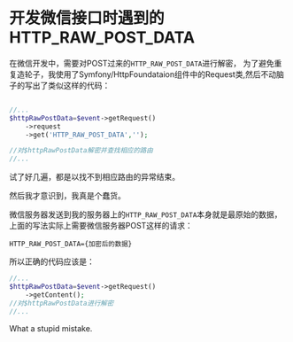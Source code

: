 # 开发微信接口时遇到的HTTP_RAW_POST_DATA

在微信开发中，需要对POST过来的`HTTP_RAW_POST_DATA`进行解密，
为了避免重复造轮子，我使用了Symfony/HttpFoundataion组件中的Request类,然后不动脑子的写出了类似这样的代码：

```PHP

//...
$httpRawPostData=$event->getRequest()
    ->request
    ->get('HTTP_RAW_POST_DATA','');

//对$httpRawPostData解密并查找相应的路由
//...

```

试了好几遍，都是以找不到相应路由的异常结束。

然后我才意识到，我真是个蠢货。

微信服务器发送到我的服务器上的`HTTP_RAW_POST_DATA`本身就是最原始的数据，上面的写法实际上需要微信服务器POST这样的请求：

```
HTTP_RAW_POST_DATA={加密后的数据}
```

所以正确的代码应该是：

```PHP
//...
$httpRawPostData=$event->getRequest()
    ->getContent();
//对$httpRawPostData进行解密
//...
```

What a stupid mistake.




